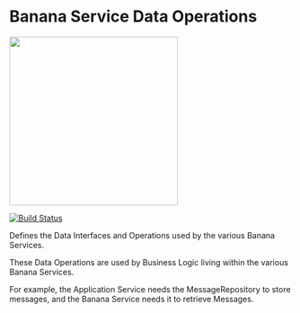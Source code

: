 Banana Service Data Operations
==============================================

[<img src="https://raw.githubusercontent.com/RedRoma/banana/develop/Graphics/Logo.png" width="300">](https://github.com/RedRoma/banana)

[![Build Status](http://jenkins.sirwellington.tech/job/Banana%20Data%20Operations/badge/icon)](http://jenkins.sirwellington.tech/job/Banana%20Data%20Operations/)

Defines the Data Interfaces and Operations used by the various Banana Services.

These Data Operations are used by Business Logic living within the various Banana Services.

For example, the Application Service needs the MessageRepository to store messages, and the Banana
Service needs it to retrieve Messages.
